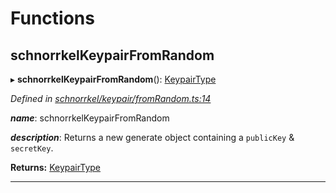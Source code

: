 

# Functions

<a id="schnorrkelkeypairfromrandom"></a>

##  schnorrkelKeypairFromRandom

▸ **schnorrkelKeypairFromRandom**(): [KeypairType](_types_.md#keypairtype)

*Defined in [schnorrkel/keypair/fromRandom.ts:14](https://github.com/polkadot-js/common/blob/1e6eb2c/packages/util-crypto/src/schnorrkel/keypair/fromRandom.ts#L14)*

*__name__*: schnorrkelKeypairFromRandom

*__description__*: Returns a new generate object containing a `publicKey` & `secretKey`.

**Returns:** [KeypairType](_types_.md#keypairtype)

___

